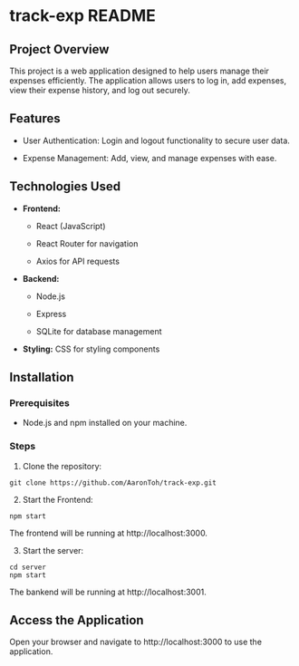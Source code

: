 # track-exp README

## Project Overview

This project is a web application designed to help users manage their expenses efficiently. The application allows users to log in, add expenses, view their expense history, and log out securely.

## Features

- User Authentication: Login and logout functionality to secure user data.

- Expense Management: Add, view, and manage expenses with ease.

## Technologies Used

- **Frontend:**

    - React (JavaScript)

    - React Router for navigation

    - Axios for API requests

- **Backend:**

    - Node.js

    - Express

    - SQLite for database management

- **Styling:** CSS for styling components

## Installation

### Prerequisites

- Node.js and npm installed on your machine.

### Steps

1. Clone the repository:
~~~
git clone https://github.com/AaronToh/track-exp.git
~~~

2. Start the Frontend:
~~~
npm start
~~~
The frontend will be running at http://localhost:3000.

3. Start the server:
~~~
cd server
npm start
~~~
The bankend will be running at http://localhost:3001.

## Access the Application

Open your browser and navigate to http://localhost:3000 to use the application.